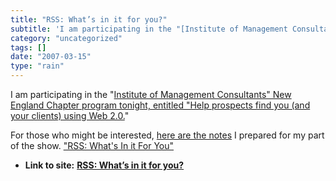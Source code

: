 ```yaml
---
title: "RSS: What’s in it for you?"
subtitle: 'I am participating in the "[Institute of Management Consultants" New England'
category: "uncategorized"
tags: []
date: "2007-03-15"
type: "rain"
---
```

I am participating in the "[Institute of Management Consultants" New England
Chapter program tonight, entitled "Help prospects find you (and your clients)
using Web 2.0.](<http://www.imcne.org/weekly_updates/wu_07_0314.html#event3>)"

For those who might be interested, [here are the
notes](</stories/rssprez.pdf>) I prepared for my part of the show. ["RSS:
What's In it For You"](</stories/rssprez.pdf>)


* **Link to site:** **[RSS: What’s in it for you?](None)**